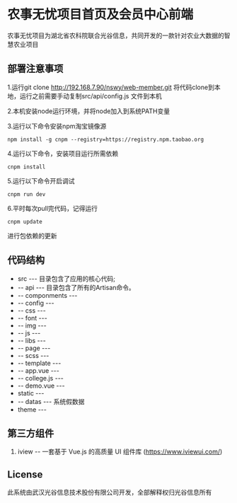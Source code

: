 # 农事无忧项目首页及会员中心前端

农事无忧项目为湖北省农科院联合光谷信息，共同开发的一款针对农业大数据的智慧农业项目


## 部署注意事项

1.运行git clone http://192.168.7.90/nswy/web-member.git 将代码clone到本地，运行之前需要手动复制src/api/config.js 文件到本机

2.本机安装node运行环境，并将node加入到系统PATH变量

3.运行以下命令安装npm淘宝镜像源

    npm install -g cnpm --registry=https://registry.npm.taobao.org


4.运行以下命令，安装项目运行所需依赖

    cnpm install

5.运行以下命令开启调试

    cnpm run dev

6.平时每次pull完代码，记得运行

    cnpm update

进行包依赖的更新


## 代码结构
* src               --- 目录包含了应用的核心代码;
* -- api            --- 目录包含了所有的Artisan命令。
* -- componments    --- 
* -- config         --- 
* -- css            --- 
* -- font           ---
* -- img            ---
* -- js             ---
* -- libs           ---
* -- page           ---
* -- scss           ---
* -- template       ---
* -- app.vue        ---
* -- college.js     ---
* -- demo.vue       ---
* static            ---
* -- datas          --- 系统假数据
* theme             --- 



## 第三方组件

1. iview             -- 一套基于 Vue.js 的高质量 UI 组件库 (https://www.iviewui.com/)


## License

此系统由武汉光谷信息技术股份有限公司开发，全部解释权归光谷信息所有
